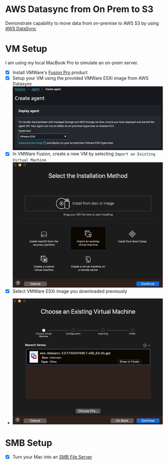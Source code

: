 # AWS Datasync from On Prem to S3

Demonstrate capability to move data from on-premise to AWS S3 by using [AWS DataSync](https://docs.aws.amazon.com/datasync/latest/userguide/what-is-datasync.html)

# VM Setup
I am using my local MacBook Pro to simulate an on-prem server.
- [x] Install VMWare's [Fusion Pro](https://blogs.vmware.com/teamfusion/2024/05/fusion-pro-now-available-free-for-personal-use.html) product
- [x] Setup your VM using the provided VMWare ESXi image from AWS Datasync ![Image](./assets/vmware_image.png)
- [x] In VMWare Fusion, create a new VM by selecting `Import an Existing Virtual Machine` ![Import an Existing Machine](./assets/import.png) 
- [x] Select VMWare ESXi image you downloaded previously 
- ![image](./assets/image.png)

# SMB Setup
- [x] Turn your Mac into an [SMB File Server](https://www.youtube.com/watch?v=FvVZN2WcPhc)
